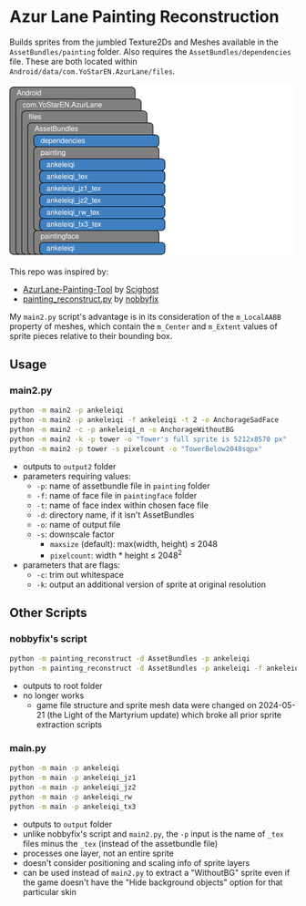 # Azur Lane Painting Reconstruction

Builds sprites from the jumbled Texture2Ds and Meshes available in the `AssetBundles/painting` folder. Also requires the `AssetBundles/dependencies` file. These are both located within `Android/data/com.YoStarEN.AzurLane/files`.

![azur-paint diagram](azur-paint.svg "made with draw.io")

This repo was inspired by:

* [AzurLane-Painting-Tool](https://github.com/Scighost/AzurLane-Painting-Tool/blob/6d6301257a558d9dbde4a65e4cf25650fca797c8/AzurLane-Painting-Tool/PaintingInfo.cs#L260) by [Scighost](https://github.com/Scighost)
* [painting_reconstruct.py](https://gist.github.com/nobbyfix/fb535462acc897ab1f39e5e9981e4645) by [nobbyfix](https://github.com/nobbyfix)

My `main2.py` script's advantage is in its consideration of the `m_LocalAABB` property of meshes, which contain the `m_Center` and `m_Extent` values of sprite pieces relative to their bounding box.

## Usage

### main2.py

```sh
python -m main2 -p ankeleiqi
python -m main2 -p ankeleiqi -f ankeleiqi -t 2 -o AnchorageSadFace
python -m main2 -c -p ankeleiqi_n -o AnchorageWithoutBG
python -m main2 -k -p tower -o "Tower's full sprite is 5212x8570 px"
python -m main2 -p tower -s pixelcount -o "TowerBelow2048sqpx"
```

* outputs to `output2` folder
* parameters requiring values:
  * `-p`: name of assetbundle file in `painting` folder
  * `-f`: name of face file in `paintingface` folder
  * `-t`: name of face index within chosen face file
  * `-d`: directory name, if it isn't AssetBundles
  * `-o`: name of output file
  * `-s`: downscale factor
    * `maxsize` (default): max(width, height) &le; 2048
    * `pixelcount`: width * height &le; 2048<sup>2</sup>
* parameters that are flags:
  * `-c`: trim out whitespace
  * `-k`: output an additional version of sprite at original resolution

## Other Scripts

### nobbyfix's script

```sh
python -m painting_reconstruct -d AssetBundles -p ankeleiqi
python -m painting_reconstruct -d AssetBundles -p ankeleiqi -f ankeleiqi -t 2 -o AnchorageSadFace
```

* outputs to root folder
* no longer works
  * game file structure and sprite mesh data were changed on 2024-05-21 (the Light of the Martyrium update) which broke all prior sprite extraction scripts

### main.py

```sh
python -m main -p ankeleiqi
python -m main -p ankeleiqi_jz1
python -m main -p ankeleiqi_jz2
python -m main -p ankeleiqi_rw
python -m main -p ankeleiqi_tx3
```

* outputs to `output` folder
* unlike nobbyfix's script and `main2.py`, the `-p` input is the name of `_tex` files minus the `_tex` (instead of the assetbundle file)
* processes one layer, not an entire sprite
* doesn't consider positioning and scaling info of sprite layers
* can be used instead of `main2.py` to extract a "WithoutBG" sprite even if the game doesn't have the "Hide background objects" option for that particular skin
